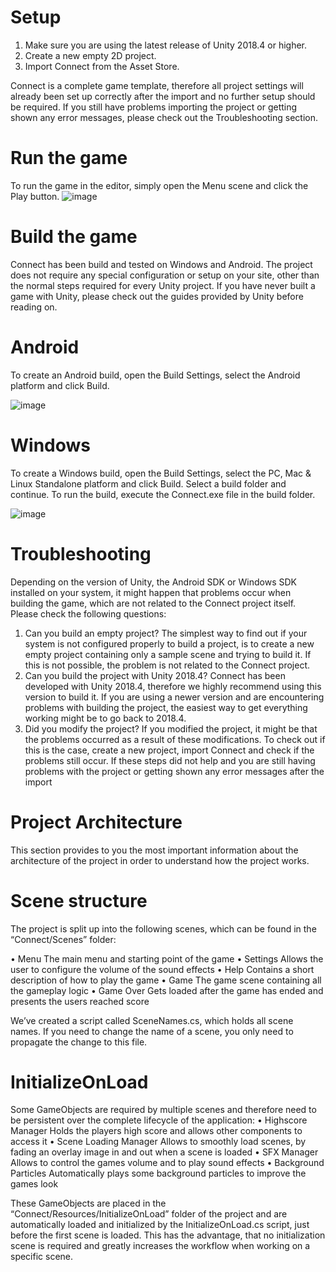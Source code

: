 # Setup
1. Make sure you are using the latest release of Unity 2018.4 or higher.
2. Create a new empty 2D project.
3. Import Connect from the Asset Store.

Connect is a complete game template, therefore all project settings will already been set up correctly
after the import and no further setup should be required. If you still have problems importing the
project or getting shown any error messages, please check out the Troubleshooting section.

# Run the game
To run the game in the editor, simply open the Menu scene and click the Play button.
![image](https://github.com/InboraStudio/2D-Unity-Colour-Match-Game/assets/96738915/294dee49-068c-41cb-9a5f-31d53b456d6b)

# Build the game
Connect has been build and tested on Windows and Android. The project does not require any
special configuration or setup on your site, other than the normal steps required for every Unity
project. If you have never built a game with Unity, please check out the guides provided by Unity
before reading on.

# Android

To create an Android build, open the Build Settings, select the Android platform and click Build. 

![image](https://github.com/InboraStudio/2D-Unity-Colour-Match-Game/assets/96738915/30e21216-2655-4a7f-9549-612745b5e75e)

# Windows

To create a Windows build, open the Build Settings, select the PC, Mac & Linux Standalone platform
and click Build. Select a build folder and continue. To run the build, execute the Connect.exe file in
the build folder.

![image](https://github.com/InboraStudio/2D-Unity-Colour-Match-Game/assets/96738915/275c02b5-6e51-4d42-a0a3-74fb90e7b8ba)

# Troubleshooting

Depending on the version of Unity, the Android SDK or Windows SDK installed on your system, it
might happen that problems occur when building the game, which are not related to the Connect
project itself. Please check the following questions:
1. Can you build an empty project?
The simplest way to find out if your system is not configured properly to build a project, is to
create a new empty project containing only a sample scene and trying to build it. If this is
not possible, the problem is not related to the Connect project.
2. Can you build the project with Unity 2018.4?
Connect has been developed with Unity 2018.4, therefore we highly recommend using this
version to build it. If you are using a newer version and are encountering problems with
building the project, the easiest way to get everything working might be to go back to
2018.4.
3. Did you modify the project?
If you modified the project, it might be that the problems occurred as a result of these
modifications. To check out if this is the case, create a new project, import Connect and
check if the problems still occur.
If these steps did not help and you are still having problems with the project or getting shown any error messages after the import

# Project Architecture

This section provides to you the most important information about the architecture of the project in
order to understand how the project works.

# Scene structure

The project is split up into the following scenes, which can be found in the “Connect/Scenes” folder:

• Menu
The main menu and starting point of the game
• Settings
Allows the user to configure the volume of the sound effects
• Help
Contains a short description of how to play the game
• Game
The game scene containing all the gameplay logic
• Game Over
Gets loaded after the game has ended and presents the users reached score

We’ve created a script called SceneNames.cs, which holds all scene names. If you need to change the
name of a scene, you only need to propagate the change to this file.

# InitializeOnLoad

Some GameObjects are required by multiple scenes and therefore need to be persistent over the
complete lifecycle of the application:
• Highscore Manager
Holds the players high score and allows other components to access it
• Scene Loading Manager
Allows to smoothly load scenes, by fading an overlay image in and out when a scene is loaded
• SFX Manager
Allows to control the games volume and to play sound effects
• Background Particles
Automatically plays some background particles to improve the games look

These GameObjects are placed in the “Connect/Resources/InitializeOnLoad” folder of the project
and are automatically loaded and initialized by the InitializeOnLoad.cs script, just before the first
scene is loaded. This has the advantage, that no initialization scene is required and greatly increases
the workflow when working on a specific scene.

